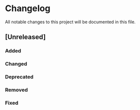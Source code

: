 # Changelog

All notable changes to this project will be documented in this file.
## [Unreleased]

### Added

### Changed

### Deprecated

### Removed

### Fixed
